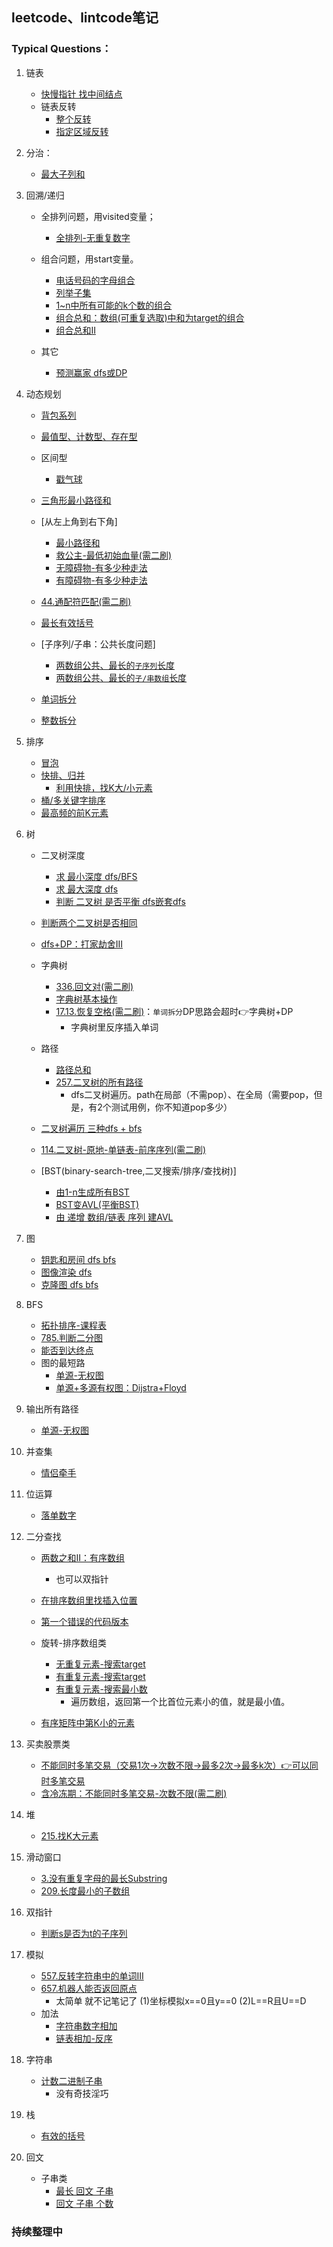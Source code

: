 ﻿## leetcode、lintcode笔记

### Typical Questions：
1. 链表
    - [快慢指针 找中间结点](./list/876.middle-of-the-linked-list.cpp)
    - 链表反转
        - [整个反转](https://github.com/LeeeLiu/Leetcode_notes/blob/master/list/206%EF%BC%8C234.md)
        - [指定区域反转](https://github.com/LeeeLiu/Leetcode_notes/blob/master/list/92.%20Reverse%20Linked%20List%20II.md)
2. 分治：
    - [最大子列和](https://github.com/LeeeLiu/Leetcode_notes/blob/master/array/53.%20Maximum%20Subarray.md)

3. 回溯/递归
    + 全排列问题，用visited变量；
        - [全排列-无重复数字](./backtracking/46.permutations.md)     
    + 组合问题，用start变量。
        - [电话号码的字母组合](./backtracking/17.letter-combinations-of-a-phone-number.md)
        - [列举子集](./backtracking/78.subsets.md)
        - [1~n中所有可能的k个数的组合](./backtracking/77.combinations.md)
        - [组合总和：数组(可重复选取)中和为target的组合](./backtracking/39.combination-sum.md)
        - [组合总和II](./backtracking/40.combination-sum-ii.cpp)
    
    + 其它
        - [预测赢家 dfs或DP ](./DP/486.predict-the-winner.md)
   
3. 动态规划
    - [背包系列](./backpack/背包系列.md)
    - [最值型、计数型、存在型](./summary/动态规划.md)
    
    - 区间型
        * [戳气球](./DP/312.burst-balloons.md)
    - [三角形最小路径和](./DP/120.triangle.md)
    - [从左上角到右下角]
        * [最小路径和](./DP/64.minimum-path-sum.cpp)
        * [救公主-最低初始血量(需二刷)](./DP/174.dungeon-game.md)
        * [无障碍物-有多少种走法](./DP/62.Unique-Paths.md)
        * [有障碍物-有多少种走法](./DP/63.uniquePathsWithObstacles.cpp)
    - [44.通配符匹配(需二刷)](https://leetcode-cn.com/problems/wildcard-matching/solution/tong-pei-fu-pi-pei-by-leetcode-solution/)
    - [最长有效括号](./DP/32.longest-valid-parentheses.md)
    - [子序列/子串：公共长度问题]
        * [两数组公共、最长的`子序列`长度](./DP/1143.LongestCommonSubsequence.md)
        * [两数组公共、最长的`子/串数组`长度](./DP/718.maximum-length-of-repeated-subarray.md)
    - [单词拆分](./DP/139.word-break.md)
    - [整数拆分](./DP/343.integer-break.md)


4. 排序
    - [冒泡](./sort/463.整数排序.md)
    - [快排、归并](./sort/464.整数排序II.md)
        - [利用快排，找K大/小元素](./summary/ChallengeCAT/215.KthLargestElementinanArray.md)
    - [桶/多关键字排序](./sort/multi-keyword-sort.md)
    - [最高频的前K元素](./sort/top-k-frequent-elements.md)
5. 树
    - 二叉树深度
        - [求 最小深度 dfs/BFS](./tree/111.minimum-depth-of-binary-tree.md)
        - [求 最大深度 dfs](./tree/104.maximum-depth-of-binary-tree.cpp)
        - [判断 二叉树 是否平衡 dfs嵌套dfs](./tree/110.balanced-binary-tree.cpp)
    
    - [判断两个二叉树是否相同](https://leetcode-cn.com/problems/same-tree/)
    - [dfs+DP：打家劫舍III](./tree/337.house-robber-iii.md)
    - 字典树
        * [336.回文对(需二刷)](https://leetcode-cn.com/problems/palindrome-pairs/)
        * [字典树基本操作](https://leetcode-cn.com/problems/implement-trie-prefix-tree/solution/trie-tree-de-shi-xian-gua-he-chu-xue-zhe-by-huwt/)
        * [17.13.恢复空格(需二刷)](./tree/re-space-lcci.md)：`单词拆分`DP思路会超时👉字典树+DP
            + 字典树里反序插入单词
    - 路径
        - [路径总和](./tree/112.path-sum.md)
        - [257.二叉树的所有路径](https://leetcode-cn.com/problems/binary-tree-paths/)
            + dfs二叉树遍历。path在局部（不需pop）、在全局（需要pop，但是，有2个测试用例，你不知道pop多少）

    
    - [二叉树遍历 三种dfs + bfs](./tree/BinaryTreeTraversal.md)
    
    - [114.二叉树-原地-单链表-前序序列(需二刷)](https://leetcode-cn.com/problems/flatten-binary-tree-to-linked-list/submissions/)

    - [BST(binary-search-tree,二叉搜索/排序/查找树)]
        * [由1-n生成所有BST](./tree/95.unique-binary-search-trees-ii.md)
        * [BST变AVL(平衡BST)](./tree/balance-a-binary-search-tree.md)
        * [由 递增 数组/链表 序列 建AVL](./tree/109.convert-sorted-list-to-binary-search-tree.md)

18. 图
    - [钥匙和房间 dfs bfs](841.keys-and-rooms.md)
    - [图像渲染 dfs](./graph/733.flood-fill.cpp)
    - [克隆图 dfs bfs](./graph/133.clone-graph.md)

6. BFS
    - [拓扑排序-课程表](./graph/207.course-schedule.md)
    - [785.判断二分图](./graph/785.is-graph-bipartite.md)
    - [能否到达终点](./summary/ChallengeCAT/1479-can-reach-the-endpoint.cpp)
    - 图的最短路
        - [单源-无权图](./graph/120.word-ladder.md)
        - [单源+多源有权图：Dijstra+Floyd](./graph/743.network-delay-time.md)

7. 输出所有路径
    - [单源-无权图](./graph/121.word-ladderII.md)
8. 并查集
    - [情侣牵手](./unionFind/765.couples_holding_hands.md)
9. 位运算
    - [落单数字](./bitmanipulation/136.SingleNumber.md)
10. 二分查找
    - [两数之和II：有序数组](./binarySearch/167.two-sum-ii-input-array-is-sorted.md)
        * 也可以双指针
    - [在排序数组里找插入位置](./binarySearch/search-insert-position.md)
    - [第一个错误的代码版本](./binarySearch/74.first-bad-version.cpp)
    - 旋转-排序数组类
        * [无重复元素-搜索target](./binarySearch/33.SearchinRotatedSortedArray.md)
        * [有重复元素-搜索target](./summary/ChallengeCAT/63.SearchinRotatedSortedArrayII.md)
        * [有重复元素-搜索最小数](https://leetcode-cn.com/problems/xuan-zhuan-shu-zu-de-zui-xiao-shu-zi-lcof/)
            + 遍历数组，返回第一个比首位元素小的值，就是最小值。

    - [有序矩阵中第K小的元素](./binarySearch/378.kth-smallest-element-in-a-sorted-matrix.md)
11. 买卖股票类
    - [不能同时多笔交易（交易1次→次数不限→最多2次→最多k次）👉可以同时多笔交易](./array/123.BestTimetoBuyandSellStockIII.md)
    - [含冷冻期：不能同时多笔交易-次数不限(需二刷)](https://leetcode-cn.com/problems/best-time-to-buy-and-sell-stock-with-cooldown/solution/zui-jia-mai-mai-gu-piao-shi-ji-han-leng-dong-qi-4/)
12. 堆
    - [215.找K大元素](./summary/ChallengeCAT/215.KthLargestElementinanArray.md)
13. 滑动窗口
    - [3.没有重复字母的最长Substring](./array/3.longest-substring-without-repeating-characters.md)
    - [209.长度最小的子数组](./array/209.minimum-size-subarray-sum.md)
15. 双指针
    - [判断s是否为t的子序列](./greedy/392.is-subsequence.cpp)
16. 模拟
    - [557.反转字符串中的单词III](https://leetcode-cn.com/problems/reverse-words-in-a-string-iii/)
    - [657.机器人能否返回原点](https://leetcode-cn.com/problems/robot-return-to-origin/)
        + 太简单 就不记笔记了 (1)坐标模拟x==0且y==0 (2)L==R且U==D
    - 加法
        - [字符串数字相加](./array/415.add-strings.cpp)
        - [链表相加-反序](.\list\2.add-two-numbers.md)
17. 字符串
    - [计数二进制子串](./array/696.count-binary-substrings.md)
        + 没有奇技淫巧
19. 栈
    - [有效的括号](./stack/20.valid-parentheses.cpp)
20. 回文
    - 子串类
        + [最长 回文 子串](.\array\5.LongestPalindromicSubstring.md)
        + [回文 子串 个数](.\array\647.palindromic-substrings.md)
###  持续整理中

